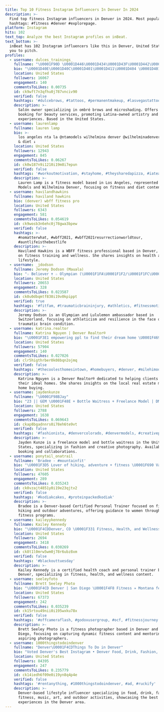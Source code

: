 ```yaml
---
title: Top 10 Fitness Instagram Influencers In Denver In 2024
description: >-
  Find top fitness Instagram influencers in Denver in 2024. Most popular
  hashtags: #fitness #denver #explorepage.
platform: Instagram
hits: 102
text_top: Analyze the best Instagram profiles on inBeat.
text_bottom: >-
  inBeat has 102 Instagram influencers like this in Denver, United States for
  you to pitch.
profiles:
  - username: dulces_trainings_
    fullname: "\U0001F90D \U0001D446\U0001D434\U0001D43F\U0001D442\U0001D441 \U0001D442\U0001D44A\U0001D441\U0001D438\U0001D445"
    bio: "\U0001D40E\U0001D40C\U0001D401\U0001D411\U0001D404 \U0001D401\U0001D411\U0001D40E\U0001D416\U0001D412 | \U0001D40C\U0001D408\U0001D402\U0001D411\U0001D40E\U0001D412\U0001D407\U0001D400\U0001D403\U0001D408\U0001D40D\U0001D406 | \U0001D43F\U0001D434\U0001D447\U0001D43C\U0001D441\U0001D434 \U0001D442\U0001D44A\U0001D441\U0001D438\U0001D437 OFFICIAL SALON SHOP PAGE ✨ ARTIST @dulcebrows \U0001D401\U0001D40E\U0001D40E\U0001D40A \U0001D40E\U0001D40D\U0001D40B\U0001D408\U0001D40D\U0001D404⤵️ OMBRÉ BROWS $200"
    location: United States
    followers: 16067
    engagement: 140
    commentsToLikes: 0.00735
    id: ck9wft7n3qfhu0j787vnciv90
    verified: false
    hashtags: '#dulcebrows, #tattoos, #permanentmakeup, #lasvegastattooartist'
    description: >-
      Salón owner specializing in ombré brows and microshading. Offers online
      booking for beauty services, promoting Latina-owned artistry and salon
      experiences. Based in the United States.
  - username: laurenlamp
    fullname: lauren lamp
    bio: >-
      los angeles nta la @ntamodels wilhelmina denver @wilhelminadenver fitness
      & diet ↓
    location: United States
    followers: 12943
    engagement: 845
    commentsToLikes: 0.06267
    id: ck0w187n9i1210i19m8i7epun
    verified: false
    hashtags: '#workoutmotivation, #stayhome, #theysharedapizza, #iateanentireonebymyself'
    description: >-
      Lauren Lamp is a fitness model based in Los Angeles, represented by NTA
      Models and Wilhelmina Denver, focusing on fitness and diet content.
  - username: havilandhawkins
    fullname: haviland hawkins
    bio: (denver) wbff fitness pro
    location: United States
    followers: 6343
    engagement: 581
    commentsToLikes: 0.054619
    id: ck9wosb3n6ehc0j78gwa3bpew
    verified: false
    hashtags: >-
      #nomatterwhat, #wbff2021, #wbff2021resurrectionworldtour,
      #auntlifeisthebestlife
    description: >-
      Haviland Hawkins is a WBFF fitness professional based in Denver, focusing
      on fitness training and wellness. She shares insights on health and
      lifestyle.
  - username: _jdodson
    fullname: Jeremy Dodson (Mauala)
    bio: "☆ Believer ✝️ ☆ Olympian (\U0001F1FA\U0001F1F2/\U0001F1FC\U0001F1F8) ☆ @lululemon Ambassador ☆ Thriving through traumatic brain condition \U0001F4CDLausanne, SWITZERLAND"
    location: United States
    followers: 20653
    engagement: 328
    commentsToLikes: 0.023587
    id: ck0u0dbqmtf830i19v0kpippt
    verified: true
    hashtags: '#fitfam, #traumaticbraininjury, #athletics, #fitnessmotivation'
    description: >-
      Jeremy Dodson is an Olympian and Lululemon ambassador based in
      Switzerland, focusing on athleticism and resilience in the face of a
      traumatic brain condition.
  - username: katrina.realtor
    fullname: Katrina Nguyen | Denver Realtor®
    bio: "\U0001F3E1 empowering ppl to find their dream home \U0001F469\U0001F3FB denver native + proud dog mom ⭐️ 5-stars on @google @zillow @facebook \U0001F4BC @milehimodern"
    location: United States
    followers: 57904
    engagement: 140
    commentsToLikes: 0.027026
    id: clr5higthrber0k08bqn2ojmq
    verified: false
    hashtags: '#thecoolesthomesintown, #homebuyers, #denver, #milehimodern'
    description: >-
      Katrina Nguyen is a Denver Realtor® dedicated to helping clients find
      their ideal homes. She shares insights on the local real estate market and
      home buying.
  - username: jaydenkunze
    fullname: "\U0001F98BJay"
    bio: "23 || GEM \U0001F48E + Bottle Waitress + Freelance Model | DM for rates + MUA"
    location: United States
    followers: 2788
    engagement: 1638
    commentsToLikes: 0.069643
    id: ckap8bgadnnrs0i78eh6te9vt
    verified: false
    hashtags: '#fashionista, #denvercolorado, #denvermodels, #creativephotography'
    description: >-
      Jayden Kunze is a freelance model and bottle waitress in the United
      States, specializing in fashion and creative photography. Available for
      booking and collaborations.
  - username: ponytail_onatrail
    fullname: 'Bradee - #mountainfit'
    bio: "\U0001F3D5 Lover of hiking, adventure + fitness \U0001F690 Van livin’ - Denver based \U0001F938‍♀️ CPT helping women get fit for the trails [FFH Guides] Try a week free ☟"
    location: United States
    followers: 47605
    engagement: 289
    commentsToLikes: 0.035243
    id: ck0vzajt4851y0i19e23qjtv2
    verified: false
    hashtags: '#kodiakcakes, #proteinpackedkodiak'
    description: >-
      Bradee is a Denver-based Certified Personal Trainer focused on fitness for
      hiking and outdoor adventures, offering guidance to women through her
      fitness programs.
  - username: kaileyykennedy
    fullname: Kailey Kennedy
    bio: "\U0001F4CDDenver, CO \U0001F331 Fitness, Health, and Wellness \U0001F4AB Certified Health Coach \U0001F4AA Certified Personal Trainer"
    location: United States
    followers: 2694
    engagement: 3418
    commentsToLikes: 0.030269
    id: ck8t1l0mrw5wm0j78r6ubz8xm
    verified: false
    hashtags: '#blackouttuesday'
    description: >-
      Kailey Kennedy is a certified health coach and personal trainer based in
      Denver, specializing in fitness, health, and wellness content.
  - username: seeleyfoto
    fullname: Brett Seeley Photo
    bio: "\U0001F4CD Denver | San Diego \U0001F4F8 Fitness ✈️ Montana feb 25-28 ✈️ SD mar 5-7 ✈️ Vegas mar 24-27 \U0001F4B0 Mentorship program @lfc_mobetta \U0001F4FA YouTube Channel \U0001F447\U0001F3FD"
    location: United States
    followers: 67373
    engagement: 242
    commentsToLikes: 0.035239
    id: ck15rtou49nii0i195wxku78x
    verified: false
    hashtags: '#offcameraflash, #godoxusergroup, #ocf, #fitnessjourney'
    description: >-
      Brett Seeley Photo is a fitness photographer based in Denver and San
      Diego, focusing on capturing dynamic fitness content and mentoring
      aspiring photographers.
  - username: 1000thingstodoindenver
    fullname: "Denver\U0001F4CDThings To Do in Denver"
    bio: "Voted Denver's Best Instagram • Denver Food, Drink, Fashion, Fitness, Music, Art, Outdoors & More • \U0001F48C1000ThingsToDoInDenver@gmail.com"
    location: United States
    followers: 84395
    engagement: 247
    commentsToLikes: 0.235779
    id: ck14iedh6f09e0i19yn8q4p4e
    verified: false
    hashtags: '#rentanything, #1000thingstodoindenver, #ad, #ruckify'
    description: >-
      Denver-based lifestyle influencer specializing in food, drink, fashion,
      fitness, music, art, and outdoor activities, showcasing the best
      experiences in the Denver area.
---
```


